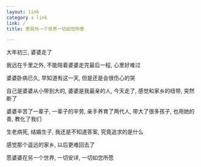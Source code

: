 ```yaml
---
layout: link
category : link
link: /
title: 愿另外一个世界一切如您所愿

---
```


大年初三, 婆婆走了

我远在千里之外, 不能陪着婆婆走完最后一程, 心里好难过

婆婆卧病已久, 早知道有这一天, 但是还是会很伤心的哭

自己是婆婆从小带到大的, 婆婆是我最亲的人, 今天走了, 感觉和家乡的纽带, 突然断了

婆婆辛苦了一辈子, 一辈子的辛劳, 亲手养育了两代人, 带大了很多孩子, 也用她的善, 教化了我们

生老病死, 结婚生子, 我还是不知道答案, 究竟追求的是什么

感觉那个遥远的家乡, 以后更难回去了

愿婆婆在另一个世界, 一切安详, 一切如您所愿

